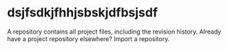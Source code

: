 # dsjfsdkjfhhjsbskjdfbsjsdf
A repository contains all project files, including the revision history. Already have a project repository elsewhere? Import a repository.
